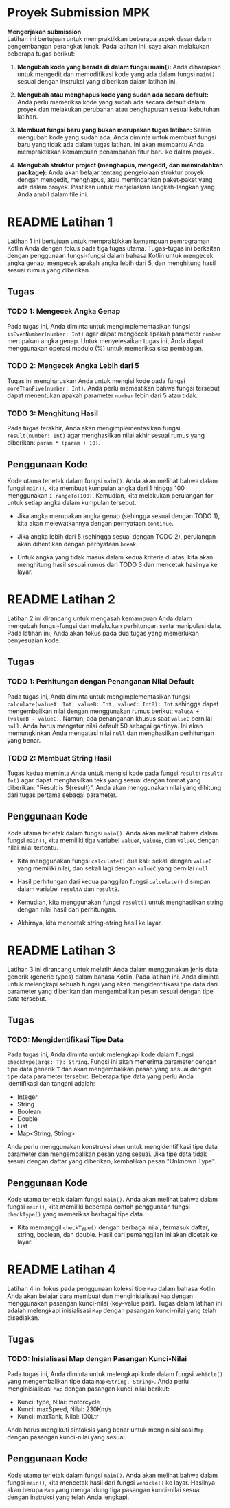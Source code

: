 # Proyek Submission MPK

**Mengerjakan submission**<br>
Latihan ini bertujuan untuk mempraktikkan beberapa aspek dasar dalam pengembangan perangkat lunak. Pada latihan ini, saya akan melakukan beberapa tugas berikut:

1. **Mengubah kode yang berada di dalam fungsi main():** Anda diharapkan untuk mengedit dan memodifikasi kode yang ada dalam fungsi `main()` sesuai dengan instruksi yang diberikan dalam latihan ini.

2. **Mengubah atau menghapus kode yang sudah ada secara default:** Anda perlu memeriksa kode yang sudah ada secara default dalam proyek dan melakukan perubahan atau penghapusan sesuai kebutuhan latihan.

3. **Membuat fungsi baru yang bukan merupakan tugas latihan:** Selain mengubah kode yang sudah ada, Anda diminta untuk membuat fungsi baru yang tidak ada dalam tugas latihan. Ini akan membantu Anda mempraktikkan kemampuan penambahan fitur baru ke dalam proyek.

4. **Mengubah struktur project (menghapus, mengedit, dan memindahkan package):** Anda akan belajar tentang pengelolaan struktur proyek dengan mengedit, menghapus, atau memindahkan paket-paket yang ada dalam proyek. Pastikan untuk menjelaskan langkah-langkah yang Anda ambil dalam file ini.

# README Latihan 1

Latihan 1 ini bertujuan untuk mempraktikkan kemampuan pemrograman Kotlin Anda dengan fokus pada tiga tugas utama. Tugas-tugas ini berkaitan dengan penggunaan fungsi-fungsi dalam bahasa Kotlin untuk mengecek angka genap, mengecek apakah angka lebih dari 5, dan menghitung hasil sesuai rumus yang diberikan.

## Tugas

### TODO 1: Mengecek Angka Genap

Pada tugas ini, Anda diminta untuk mengimplementasikan fungsi `isEvenNumber(number: Int)` agar dapat mengecek apakah parameter `number` merupakan angka genap. Untuk menyelesaikan tugas ini, Anda dapat menggunakan operasi modulo (%) untuk memeriksa sisa pembagian.

### TODO 2: Mengecek Angka Lebih dari 5

Tugas ini mengharuskan Anda untuk mengisi kode pada fungsi `moreThanFive(number: Int)`. Anda perlu memastikan bahwa fungsi tersebut dapat menentukan apakah parameter `number` lebih dari 5 atau tidak.

### TODO 3: Menghitung Hasil

Pada tugas terakhir, Anda akan mengimplementasikan fungsi `result(number: Int)` agar menghasilkan nilai akhir sesuai rumus yang diberikan: `param * (param + 10)`.

## Penggunaan Kode

Kode utama terletak dalam fungsi `main()`. Anda akan melihat bahwa dalam fungsi `main()`, kita membuat kumpulan angka dari 1 hingga 100 menggunakan `1.rangeTo(100)`. Kemudian, kita melakukan perulangan for untuk setiap angka dalam kumpulan tersebut.

- Jika angka merupakan angka genap (sehingga sesuai dengan TODO 1), kita akan melewatkannya dengan pernyataan `continue`.

- Jika angka lebih dari 5 (sehingga sesuai dengan TODO 2), perulangan akan dihentikan dengan pernyataan `break`.

- Untuk angka yang tidak masuk dalam kedua kriteria di atas, kita akan menghitung hasil sesuai rumus dari TODO 3 dan mencetak hasilnya ke layar.

# README Latihan 2

Latihan 2 ini dirancang untuk mengasah kemampuan Anda dalam mengubah fungsi-fungsi dan melakukan perhitungan serta manipulasi data. Pada latihan ini, Anda akan fokus pada dua tugas yang memerlukan penyesuaian kode.

## Tugas

### TODO 1: Perhitungan dengan Penanganan Nilai Default

Pada tugas ini, Anda diminta untuk mengimplementasikan fungsi `calculate(valueA: Int, valueB: Int, valueC: Int?): Int` sehingga dapat mengembalikan nilai dengan menggunakan rumus berikut: `valueA + (valueB - valueC)`. Namun, ada penanganan khusus saat `valueC` bernilai `null`. Anda harus mengatur nilai default 50 sebagai gantinya. Ini akan memungkinkan Anda mengatasi nilai `null` dan menghasilkan perhitungan yang benar.

### TODO 2: Membuat String Hasil

Tugas kedua meminta Anda untuk mengisi kode pada fungsi `result(result: Int)` agar dapat menghasilkan teks yang sesuai dengan format yang diberikan: "Result is ${result}". Anda akan menggunakan nilai yang dihitung dari tugas pertama sebagai parameter.

## Penggunaan Kode

Kode utama terletak dalam fungsi `main()`. Anda akan melihat bahwa dalam fungsi `main()`, kita memiliki tiga variabel `valueA`, `valueB`, dan `valueC` dengan nilai-nilai tertentu.

- Kita menggunakan fungsi `calculate()` dua kali: sekali dengan `valueC` yang memiliki nilai, dan sekali lagi dengan `valueC` yang bernilai `null`.

- Hasil perhitungan dari kedua panggilan fungsi `calculate()` disimpan dalam variabel `resultA` dan `resultB`.

- Kemudian, kita menggunakan fungsi `result()` untuk menghasilkan string dengan nilai hasil dari perhitungan.

- Akhirnya, kita mencetak string-string hasil ke layar.

# README Latihan 3

Latihan 3 ini dirancang untuk melatih Anda dalam menggunakan jenis data generik (generic types) dalam bahasa Kotlin. Pada latihan ini, Anda diminta untuk melengkapi sebuah fungsi yang akan mengidentifikasi tipe data dari parameter yang diberikan dan mengembalikan pesan sesuai dengan tipe data tersebut.

## Tugas

### TODO: Mengidentifikasi Tipe Data

Pada tugas ini, Anda diminta untuk melengkapi kode dalam fungsi `checkType(args: T): String`. Fungsi ini akan menerima parameter dengan tipe data generik `T` dan akan mengembalikan pesan yang sesuai dengan tipe data parameter tersebut. Beberapa tipe data yang perlu Anda identifikasi dan tangani adalah:

- Integer
- String
- Boolean
- Double
- List<String>
- Map<String, String>

Anda perlu menggunakan konstruksi `when` untuk mengidentifikasi tipe data parameter dan mengembalikan pesan yang sesuai. Jika tipe data tidak sesuai dengan daftar yang diberikan, kembalikan pesan "Unknown Type".

## Penggunaan Kode

Kode utama terletak dalam fungsi `main()`. Anda akan melihat bahwa dalam fungsi `main()`, kita memiliki beberapa contoh penggunaan fungsi `checkType()` yang memeriksa berbagai tipe data.

- Kita memanggil `checkType()` dengan berbagai nilai, termasuk daftar, string, boolean, dan double. Hasil dari pemanggilan ini akan dicetak ke layar.


# README Latihan 4

Latihan 4 ini fokus pada penggunaan koleksi tipe `Map` dalam bahasa Kotlin. Anda akan belajar cara membuat dan menginisialisasi `Map` dengan menggunakan pasangan kunci-nilai (key-value pair). Tugas dalam latihan ini adalah melengkapi inisialisasi `Map` dengan pasangan kunci-nilai yang telah disediakan.

## Tugas

### TODO: Inisialisasi Map dengan Pasangan Kunci-Nilai

Pada tugas ini, Anda diminta untuk melengkapi kode dalam fungsi `vehicle()` yang mengembalikan tipe data `Map<String, String>`. Anda perlu menginisialisasi `Map` dengan pasangan kunci-nilai berikut:

- Kunci: type, Nilai: motorcycle
- Kunci: maxSpeed, Nilai: 230Km/s
- Kunci: maxTank, Nilai: 100Ltr

Anda harus mengikuti sintaksis yang benar untuk menginisialisasi `Map` dengan pasangan kunci-nilai yang sesuai.

## Penggunaan Kode

Kode utama terletak dalam fungsi `main()`. Anda akan melihat bahwa dalam fungsi `main()`, kita mencetak hasil dari fungsi `vehicle()` ke layar. Hasilnya akan berupa `Map` yang mengandung tiga pasangan kunci-nilai sesuai dengan instruksi yang telah Anda lengkapi.

